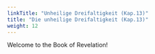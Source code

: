 ```yaml
---
linkTitle: "Unheilige Dreifaltigkeit (Kap.13)"
title: "Die unheilige Dreifaltigkeit (Kap.13)"
weight: 12
---
```


Welcome to the Book of Revelation!

<!--more-->
